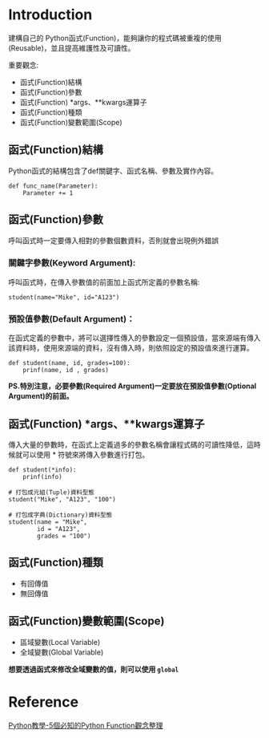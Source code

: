 # Introduction

建構自己的 Python函式(Function)，能夠讓你的程式碼被重複的使用(Reusable)，並且提高維護性及可讀性。

重要觀念: 

* 函式(Function)結構
* 函式(Function)參數
* 函式(Function) *args、**kwargs運算子
* 函式(Function)種類
* 函式(Function)變數範圍(Scope)

## 函式(Function)結構

Python函式的結構包含了def關鍵字、函式名稱、參數及實作內容。

    def func_name(Parameter):
        Parameter += 1

## 函式(Function)參數

呼叫函式時一定要傳入相對的參數個數資料，否則就會出現例外錯誤

### 關鍵字參數(Keyword Argument):

呼叫函式時，在傳入參數值的前面加上函式所定義的參數名稱:

    student(name="Mike", id="A123")

### 預設值參數(Default Argument)：

在函式定義的參數中，將可以選擇性傳入的參數設定一個預設值，當來源端有傳入該資料時，使用來源端的資料，沒有傳入時，則依照設定的預設值來進行運算。

    def student(name, id, grades=100):
        prinf(name, id , grades)

**PS.特別注意，必要參數(Required Argument)一定要放在預設值參數(Optional Argument)的前面。**

## 函式(Function) *args、**kwargs運算子

傳入大量的參數時，在函式上定義過多的參數名稱會讓程式碼的可讀性降低，這時候就可以使用 * 符號來將傳入參數進行打包。

    def student(*info):
        prinf(info)
    
    # 打包成元組(Tuple)資料型態
    student("Mike", "A123", "100")

    # 打包成字典(Dictionary)資料型態
    student(name = "Mike",
            id = "A123",
            grades = "100")

## 函式(Function)種類

* 有回傳值
* 無回傳值
  
## 函式(Function)變數範圍(Scope)

* 區域變數(Local Variable)
* 全域變數(Global Variable)

**想要透過函式來修改全域變數的值，則可以使用 ``global``**

# Reference

[Python教學-5個必知的Python Function觀念整理](https://www.learncodewithmike.com/2019/12/python-function.html) 